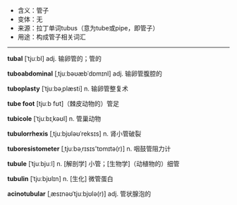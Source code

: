 - <span class="definition">含义：管子</span>
- <span class="definition">变体：无</span>
- <span class="definition">来源：拉丁单词tubus（意为tube或pipe，即管子）</span>
- <span class="definition">用途：构成管子相关词汇</span>

---

<span class="vocabulary">**tubal**</span> [ˈtjuːbl] adj. 输卵管的；管的

<span class="vocabulary">**tuboabdominal**</span> [ˌtjuːbəʊæbˈdɒmɪnl] adj. 输卵管腹腔的

<span class="vocabulary">**tuboplasty**</span> [ˈtjuːbəˌplæsti] n. 输卵管整复术

<span class="vocabulary">**tube foot**</span> [tjuːb fʊt]（棘皮动物的）管足 

<span class="vocabulary">**tubicole**</span> [ˈtjuːbɪˌkəʊl] n. 管巢动物  

<span class="vocabulary">**tubulorrhexis**</span> [ˌtjuːbjʊləʊˈreksɪs] n. 肾小管破裂

<span class="vocabulary">**tuboresistometer**</span> [ˌtjuːbəˌrɪsɪs'tɒmɪtə(r)] n. 咽鼓管阻力计

<span class="vocabulary">**tubule**</span> [ˈtjuːbjuːl] n. [解剖学] 小管；[生物学]（动植物的）细管

<span class="vocabulary">**tubulin**</span> [ˈtjuːbjʊlɪn] n. [生化] 微管蛋白

<span class="vocabulary">**acinotubular**</span> [ˌæsɪnəʊˈtjuːbjʊlə(r)] adj. 管状腺泡的    